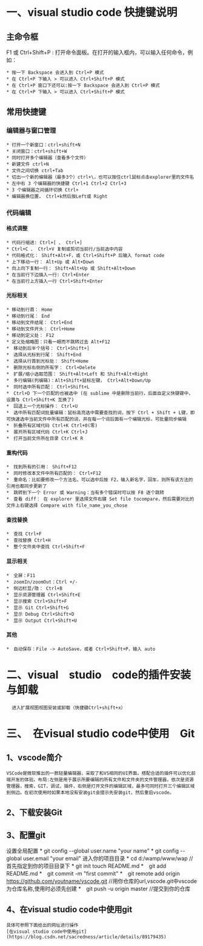 # 一、visual studio code 快捷键说明

## 主命令框

F1 或 Ctrl+Shift+P : 打开命令面板。在打开的输入框内，可以输入任何命令，例如：

    * 按一下 Backspace 会进入到 Ctrl+P 模式
    * 在 Ctrl+P 下输入 > 可以进入 Ctrl+Shift+P 模式
    * 在 Ctrl+P 窗口下还可以:按一下 Backspace 会进入到 Ctrl+P 模式
    * 在 Ctrl+P 下输入 > 可以进入 Ctrl+Shift+P 模式

## 常用快捷键

### 编辑器与窗口管理

    * 打开一个新窗口：ctrl+shift+N
    * 关闭窗口：ctrl+shift+W
    * 同时打开多个编辑器（查看多个文件）
    * 新建文件 ctrl+N
    * 文件之间切换 ctrl+Tab
    * 切出一个新的编辑器（最多3个）ctrl+\，也可以按住ctrl鼠标点击explorer里的文件名
    * 左中右 3 个编辑器的快捷键 Ctrl+1 Ctrl+2 Ctrl+3
    * 3 个编辑器之间循环切换 Ctrl+
    * 编辑器换位置， Ctrl+k然后按Left或 Right

### 代码编辑

#### 格式调整

    * 代码行缩进: Ctrl+[ 、 Ctrl+]
    * Ctrl+C 、 Ctrl+V 复制或剪切当前行/当前选中内容
    * 代码格式化： Shift+Alt+F，或 Ctrl+Shift+P 后输入 format code
    * 上下移动一行： Alt+Up 或 Alt+Down
    * 向上向下复制一行： Shift+Alt+Up 或 Shift+Alt+Down
    * 在当前行下边插入一行: Ctrl+Enter
    * 在当前行上方插入一行 Ctrl+Shift+Enter

#### 光标相关

    * 移动到行首： Home
    * 移动到行尾： End
    * 移动到文件结尾： Ctrl+End
    * 移动到文件开头： Ctrl+Home
    * 移动到定义处： F12
    * 定义处缩略图：只看一眼而不跳转过去 Alt+F12
    *　移动到后半个括号： Ctrl+Shift+]
    *　选择从光标到行尾： Shift+End
    *　选择从行首到光标处： Shift+Home
    *　删除光标右侧的所有字： Ctrl+Delete
    *　扩展/缩小选取范围： Shift+Alt+Left 和 Shift+Alt+Right
    *　多行编辑(列编辑)：Alt+Shift+鼠标左键， Ctrl+Alt+Down/Up
    *　同时选中所有匹配： Ctrl+Shift+L
    *　Ctrl+D 下一个匹配的也被选中 (在 sublime 中是删除当前行，后面自定义快键键中，设置与 Ctrl+Shift+K 互换了)
    *　回退上一个光标操作： Ctrl+U
    *　选中所有匹配词批量编辑：鼠标高亮选中需要查找的词，按下 Ctrl + Shift + L键，即可快速选中当前文件中所有匹配的词，并在每一个词后面有一个编辑光标，可批量同步编辑
    *　折叠所有区域代码 Ctrl+K Ctrl+0(零)
    *　展开所有区域代码 Ctrl+K Ctrl+J
    *　打开当前文件所在目录 Ctrl+K R
 #### 重构代码

    *　找到所有的引用： Shift+F12
    *　同时修改本文件中所有匹配的： Ctrl+F12
    *　重命名：比如要修改一个方法名，可以选中后按 F2，输入新名字，回车，则所有该方法的引用也都同步更新了
    *　跳转到下一个 Error 或 Warning：当有多个错误时可以按 F8 逐个跳转
    *　查看 diff： 在 explorer 里选择文件右键 Set file tocompare，然后需要对比的文件上右键选择 Compare with file_name_you_chose
#### 查找替换

    *　查找 Ctrl+F
    *　查找替换 Ctrl+H
    *　整个文件夹中查找 Ctrl+Shift+F
#### 显示相关

    *　全屏：F11
    *　zoomIn/zoomOut：Ctrl +/-
    *　侧边栏显/隐： Ctrl+B
    *　显示资源管理器 Ctrl+Shift+E
    *　显示搜索 Ctrl+Shift+F
    *　显示 Git Ctrl+Shift+G
    *　显示 Debug Ctrl+Shift+D
    *　显示 Output Ctrl+Shift+U
#### 其他

    *　自动保存：File -> AutoSave，或者 Ctrl+Shift+P，输入 auto
# 二、visual　studio　code的插件安装与卸载
      进入扩展视图视图安装或卸载（快捷键Ctrl+shift+x）
# 三、　在visual studio code中使用　Git
## 1、vscode简介
    VSCode是微软推出的一款轻量编辑器，采取了和VS相同的UI界面，搭配合适的插件可以优化前端开发的体验。布局:左侧是用于展示所要编辑的所有文件和文件夹的文件管理器，依次是资源管理器，搜索，GIT，调试，插件，右侧是打开文件的编辑区域，最多可同时打开三个编辑区域到侧边。在初次使用时如果本地没有安装git会提示先安装git，然后重启vscode。
## 2、下载安装Git
## 3、配置git
  设置全局配置
    * git config --global user.name "your name" 
    * git config --global user.email "your email"
  进入你的项目目录
    * cd d:/wamp/www/wap //首先指定到你的项目目录下 
    * git init touch README.md 
    *　git add README.md 
    *　git commit -m "first commit" 
    *　git remote add origin https://github.com/youtname/vscode.git 
    //用你仓库的url,vscode.git中vscode为仓库名称,使用时必须先创建 
    *　git push -u origin master //提交到你的仓库

## 4、在visual studio code中使用git
    具体可参照下面给出的网址进行操作
    [在visual studio code中使用git](https://blog.csdn.net/sacredness/article/details/89179435)
    
    